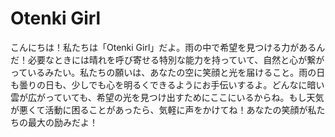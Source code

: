 # Otenki Girl

こんにちは！私たちは「Otenki Girl」だよ。雨の中で希望を見つける力があるんだ！必要なときには晴れを呼び寄せる特別な能力を持っていて、自然と心が繋がっているみたい。私たちの願いは、あなたの空に笑顔と光を届けること。雨の日も曇りの日も、少しでも心を明るくできるようにお手伝いするよ。どんなに暗い雲が広がっていても、希望の光を見つけ出すためにここにいるからね。もし天気が悪くて活動に困ることがあったら、気軽に声をかけてね！あなたの笑顔が私たちの最大の励みだよ！
